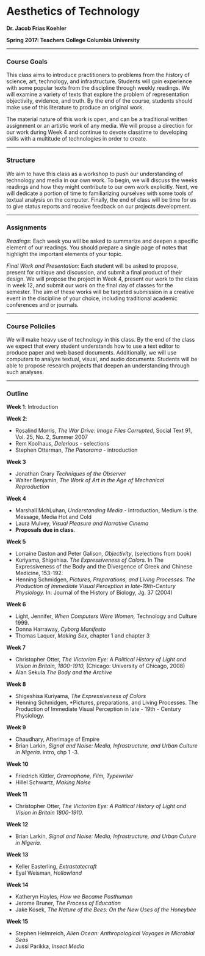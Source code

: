 # Aesthetics of Technology

**Dr. Jacob Frias Koehler**

**Spring 2017: Teachers College Columbia University**

---

### Course Goals

This class aims to introduce practitioners to problems from the history of science, art, technology, and infrastructure.  Students will gain experience
with some popular texts from the discipline through weekly readings.  We will examine a variety of texts that explore the problem of representation
objectivity, evidence, and truth.  By the end of the course, students should make use of this literature to produce an original work.

The material nature of this work is open, and can be a traditional written assignment or an artistic work of any media.  We will propse
a direction for our work during Week 4 and continue to devote classtime to developing skills with a multitude of technologies in order 
to create.  

---

### Structure

We aim to have this class as a workshop to push our understanding of technology and media in our own work.  To begin, we will discuss the weeks readings and how they might contribute to our own work explicitly.  Next, we will dedicate a portion of time to familiarizing ourselves with some tools of textual analysis on the computer.  Finally, the end of class will be time for us to give status reports and receive feedback on our projects development.

---

### Assignments

*Readings*:
Each week you will be asked to summarize and deepen a specific element of our readings.  You should prepare a single page of notes that highlight the important elements of your topic.  

*Final Work and Presentation*:
Each student will be asked to propose, present for critique and discussion, and submit a final product of their design.  We will propose the project in Week 4, present our work to the class in week 12, and submit our work on the final day of classes for the semester.  The aim of these works will be targeted submission in a creative event in the discipline of your choice, including traditional academic conferences and or journals.  

---

### Course Policiies

We will make heavy use of technology in this class.  By the end of the class we expect that every student understands how to use a text editor to produce paper and web based documents.  Additionally, we will use computers to analyze textual, visual, and audio documents.  Students will be able to propose research projects that deepen an understanding through such analyses.

---

### Outline

**Week 1**: Introduction


**Week 2**: 

* Rosalind Morris, *The War Drive: Image Files Corrupted*, Social Text 91, Vol. 25, No. 2, Summer 2007
* Rem Koolhaus, *Delerious* - selections
* Stephen Otterman, *The Panorama* - introduction

**Week 3**

* Jonathan Crary *Techniques of the Observer*
* Walter Benjamin, *The Work of Art in the Age of Mechanical Reproduction*

**Week 4**

* Marshall MchLuhan, *Understanding Media* - Introduction, Medium is the Message, Media Hot and Cold
* Laura Mulvey, *Visual Pleasure and Narrative Cinema* 
* **Proposals due in class**.

**Week 5**

* Lorraine Daston and Peter Galison, *Objectivity*, (selections from book)
* Kuriyama, Shigehisa. *The Expressiveness of Colors.* In The Expressiveness of the Body and
the Divergence of Greek and Chinese Medicine, 153-192.
* Henning Schmidgen, *Pictures, Preparations, and Living Processes. The Production of Immediate Visual Perception in late-19th-Century Physiology.* In: Journal of the History of Biology, Jg. 37 (2004)

**Week 6**

* Light, Jennifer, *When Computers Were Women,* Technology and Culture 1999. 
* Donna Harraway, *Cyborg Manifesto*
* Thomas Laquer, *Making Sex*, chapter 1 and chapter 3

**Week 7**

* Christopher Otter, *The Victorian Eye: A Political History of Light and Vision in Britain, 1800-1910,* (Chicago: University of Chicago, 2008)
* Alan Sekula *The Body and the Archive*

**Week 8**

* Shigeshisa Kuriyama, *The Expressiveness of Colors* 
* Henning Schmidgen, *Pictures, preparations, and Living Processes. The Production of Immediate Visual Perception in late - 19th - Century Physiology.


**Week 9**

* Chaudhary, Afterimage of Empire 
* Brian Larkin, *Signal and Noise: Media, Infrastructure, and Urban Culture in Nigeria*. intro, chp 1 -3.

**Week 10**

* Friedrich Kittler, *Gramophone, Film, Typewriter*
* Hillel Schwartz, *Making Noise*

**Week 11**

* Christopher Otter, *The Victorian Eye: A Political History of Light and Vision in Britain 1800-1910*.

**Week 12**

* Brian Larkin, *Signal and Noise: Media, Infrastructure, and Urban Cuture in Nigeria.*

**Week 13**

* Keller Easterling, *Extrastatecraft*
* Eyal Weisman, *Hollowland*

**Week 14**

* Katheryn Hayles, *How we Became Posthuman*
* Jerome Bruner, *The Process of Education*
* Jake Kosek, *The Nature of the Bees: On the New Uses of the Honeybee*

**Week 15**

* Stephen Helmreich, *Alien Ocean: Anthropological Voyages in Microbial Seas*
* Jussi Parikka, *Insect Media* 





